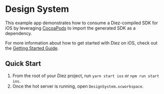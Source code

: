 # Design System

This example app demonstrates how to consume a Diez-compiled SDK for iOS by leveraging [CocoaPods](https://cocoapods.org) to import the generated SDK as a dependency.

For more information about how to get started with Diez on iOS, check out the [Getting Started Guide](https://diez.org/getting-started/swift.html).

## Quick Start

1. From the root of your Diez project, run `yarn start ios` or `npm run start ios`.
2. Once the hot server is running, open `DesignSystem.xcworkspace`.
